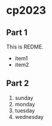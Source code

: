 # cp2023

## Part 1
This is REDME.
- item1
- item2

## Part 2
1. sunday
1. monday
1. tuesday
1. wednesday
